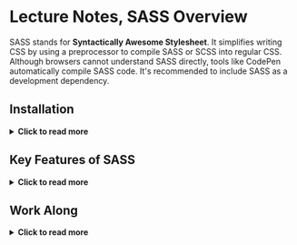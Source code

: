 # Lecture Notes, SASS Overview

SASS stands for **Syntactically Awesome Stylesheet**. It simplifies writing CSS by using a preprocessor to compile SASS or SCSS into regular CSS. Although browsers cannot understand SASS directly, tools like CodePen automatically compile SASS code. It's recommended to include SASS as a development dependency.

## Installation
<details>
  <summary><strong>Click to read more</strong></summary>


You can install SASS using different methods:

- **macOS and Windows (NPM)**: `npm install -g sass`
- **Windows (Chocolatey)**: `choco install sass`
- **macOS (Homebrew)**: `brew install sass/sass/sass`
</details>

## Key Features of SASS
<details>
  <summary><strong>Click to read more</strong></summary>

### Built-In Functionalities

SASS comes with built-in capabilities that help write more maintainable and robust CSS:

- **Nesting**: Mimics HTML structure, allowing for a more readable style hierarchy.
- **Mixins**: Enables reusable chunks of code.
- **Inheritance**: Allows properties from one selector to be extended to another.
- **Variables**: Store reusable values like colors, fonts, and sizes.

### Compilation and File Watching

To compile SASS:

- Basic compilation: `sass input.scss output.css`
- Automatically watch for changes: `sass --watch input.scss output.css`

Errors will be displayed in both the console and at the top of the file.

### Working with Folders

When working on larger projects, it's common to compile multiple files into a single output CSS file or handle entire folders.

### Partial Files

- SASS files that start with an underscore (`_`) are treated as partials and not compiled directly.
- Partials can be imported into other SASS files using the `@use` directive.

## Comments

- `/* */` for comments that should appear in the compiled CSS.
- `//` for comments that will not be included in the output.

## SASS Basics

### Variables

SASS variables start with `$` and can be used throughout the styles:

```scss
$font-stack: Helvetica, sans-serif;
$primary-color: #333;

body {
  font: 100% $font-stack;
  color: $primary-color;
}
```
### Nesting

SASS supports nested rules to reflect HTML structure:

```scss
nav {
  ul {
    li {
      a {
        color: $primary-color;
      }
    }
  }
}
```
### importing and Using Partials

Use the @use directive for partials to organize code into modules:
```scss
// _base.scss
$font-stack: Helvetica, sans-serif;
$primary-color: #333;

body {
  font: 100% $font-stack;
  color: $primary-color;
}

// styles.scss
@use 'base';

.inverse {
  background-color: base.$primary-color;
  color: white;
}
```


### Mixins

Mixins allow for reusable blocks of code:
```scss
@mixin theme($theme: DarkGray) {
  background: $theme;
  box-shadow: 0 0 1px rgba($theme, .25);
  color: #fff;
}

.info {
  @include theme;
}

.alert {
  @include theme($theme: DarkRed);
}
```

### Extending Selectors

Extend allows for sharing styles between selectors:
```scss

.button {
  padding: 10px 20px;
  border-radius: 5px;
}

.primary-button {
  @extend .button;
  background-color: $primary-color;
}
```

### Operators

SASS supports basic mathematical operators (+, -, *, /) and functions like math.div() to perform calculations.
</details>

## Work Along
<details>
  <summary><strong>Click to read more</strong></summary>

To demonstrate the concepts covered, follow these steps to create a mini project using SCSS:

1.	**Create an HTML File**
Start with a simple HTML file for the project.
2.	**Set Up main.scss**
Use main.scss as the main entry point for SASS compilation. This file will bundle all required mixins and styles.
3.	**Define Variables in SCSS**
Create variables for colors, spacing, and fonts. This makes it easier to update values and override settings, such as those from frameworks like Bootstrap.
4.	**Create Mixins**
Add mixins for flexible values, maps for color variables, and button hover effects. For example, to darken a button on hover, use the adjust function with lightness set to -10%.
5.	**Write a Function**
Functions in SASS are similar to mixins but typically perform calculations and return values. For example, use the Channel color method to adjust brightness based on background color for dark mode compatibility.
6.	**Organize Partials and Nesting**
Create partials for different sections (e.g., _headers.scss) and use nesting to reflect the structure of the HTML elements. Import variables, functions, and mixins at the top of each partial.
7.	**Style the Main Content**
In the content area, add styling for buttons using mixins and other standard elements. Be cautious with file names to avoid confusion during imports.
8.	**Add a Footer**
Style the footer based on the background color, automatically adjusting the text color for readability.

**Compiling and Testing**

Compile the SASS files and verify that the output works as expected.

**Additional Tips**

•	Partials are SCSS files starting with _ and included using @use.
•	To access variables from partials, use a namespace (e.g., base.$primary-color).
•	Do not modify the .css.map file, as it is used for source mapping. You can add it to .gitignore if needed.

### Setting Up the Development Environment

1.	**Install SASS as a Dev Dependency**

    ```bash 
    npm install -D sass
    ```
2.	**Add Scripts to package.json**
```json
"scripts": {
  "build": "sass scss/main.scss:css/main.css",
  "watch": "sass --watch scss/main.scss:css/main.css & live-server"
}
```
Note: The & operator works on UNIX systems (macOS/Linux). For Windows, install npm-run-all.

4.	**Cross-Platform Script Setup**
Use npm-run-all to make the project compatible across different operating systems:

```bash
npm install -D npm-run-all

```

**Update the package.json scripts:**
```json
"scripts": {
  "build": "sass scss/main.scss:css/main.css",
  "watch": "sass --watch scss/main.scss:css/main.css",
  "start": "live-server",
  "dev": "npm-run-all --parallel watch start"
}
```
**This configuration ensures the project runs seamlessly on all systems.**

This section provides step-by-step instructions for the mini-project setup, including the development environment configuration.
</details>